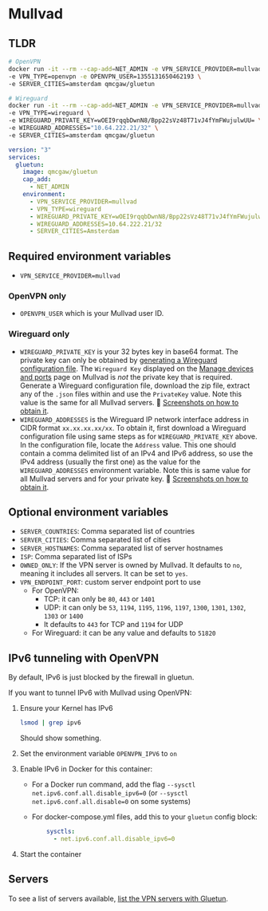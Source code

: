 # Mullvad

## TLDR

```sh
# OpenVPN
docker run -it --rm --cap-add=NET_ADMIN -e VPN_SERVICE_PROVIDER=mullvad \
-e VPN_TYPE=openvpn -e OPENVPN_USER=1355131650462193 \
-e SERVER_CITIES=amsterdam qmcgaw/gluetun
```

```sh
# Wireguard
docker run -it --rm --cap-add=NET_ADMIN -e VPN_SERVICE_PROVIDER=mullvad \
-e VPN_TYPE=wireguard \
-e WIREGUARD_PRIVATE_KEY=wOEI9rqqbDwnN8/Bpp22sVz48T71vJ4fYmFWujulwUU= \
-e WIREGUARD_ADDRESSES="10.64.222.21/32" \
-e SERVER_CITIES=amsterdam qmcgaw/gluetun
```

```yml
version: "3"
services:
  gluetun:
    image: qmcgaw/gluetun
    cap_add:
      - NET_ADMIN
    environment:
      - VPN_SERVICE_PROVIDER=mullvad
      - VPN_TYPE=wireguard
      - WIREGUARD_PRIVATE_KEY=wOEI9rqqbDwnN8/Bpp22sVz48T71vJ4fYmFWujulwUU=
      - WIREGUARD_ADDRESSES=10.64.222.21/32
      - SERVER_CITIES=Amsterdam
```

## Required environment variables

- `VPN_SERVICE_PROVIDER=mullvad`

### OpenVPN only

- `OPENVPN_USER` which is your Mullvad user ID.

### Wireguard only

- `WIREGUARD_PRIVATE_KEY` is your 32 bytes key in base64 format. The private key can only be obtained by [generating a Wireguard configuration file](https://mullvad.net/en/account/#/wireguard-config). The `Wireguard Key` displayed on the [Manage devices and ports](https://mullvad.net/en/account/#/ports) page on Mullvad is *not* the private key that is required. Generate a Wireguard configuration file, download the zip file, extract any of the `.json` files within and use the `PrivateKey` value. Note this value is the same for all Mullvad servers. 💁 [Screenshots on how to obtain it](https://github.com/qdm12/gluetun/discussions/805#discussioncomment-2026642).
- `WIREGUARD_ADDRESSES` is the Wireguard IP network interface address in CIDR format `xx.xx.xx.xx/xx`. To obtain it, first download a Wireguard configuration file using same steps as for `WIREGUARD_PRIVATE_KEY` above. In the configuration file, locate the `Address` value. This one should contain a comma delimited list of an IPv4 and IPv6 address, so use the IPv4 address (usually the first one) as the value for the `WIREGUARD_ADDRESSES` environment variable. Note this is same value for all Mullvad servers and for your private key. 💁 [Screenshots on how to obtain it](https://github.com/qdm12/gluetun/discussions/805#discussioncomment-2026642).

## Optional environment variables

- `SERVER_COUNTRIES`: Comma separated list of countries
- `SERVER_CITIES`: Comma separated list of cities
- `SERVER_HOSTNAMES`: Comma separated list of server hostnames
- `ISP`: Comma separated list of ISPs
- `OWNED_ONLY`: If the VPN server is owned by Mullvad. It defaults to `no`, meaning it includes all servers. It can be set to `yes`.
- `VPN_ENDPOINT_PORT`: custom server endpoint port to use
  - For OpenVPN:
    - TCP: it can only be `80`, `443` or `1401`
    - UDP: it can only be `53`, `1194`, `1195`, `1196`, `1197`, `1300`, `1301`,   `1302`, `1303` or `1400`
    - It defaults to `443` for TCP and `1194` for UDP
  - For Wireguard: it can be any value and defaults to `51820`

## IPv6 tunneling with OpenVPN

By default, IPv6 is just blocked by the firewall in gluetun.

If you want to tunnel IPv6 with Mullvad using OpenVPN:

1. Ensure your Kernel has IPv6

    ```sh
    lsmod | grep ipv6
    ```

    Should show something.
1. Set the environment variable `OPENVPN_IPV6` to `on`
1. Enable IPv6 in Docker for this container:
    - For a Docker run command, add the flag `--sysctl net.ipv6.conf.all.disable_ipv6=0` (or `--sysctl net.ipv6.conf.all.disable=0` on some systems)
    - For docker-compose.yml files, add this to your `gluetun` config block:

        ```yml
            sysctls:
              - net.ipv6.conf.all.disable_ipv6=0
        ```

1. Start the container

## Servers

To see a list of servers available, [list the VPN servers with Gluetun](../servers.md#list-of-vpn-servers).
